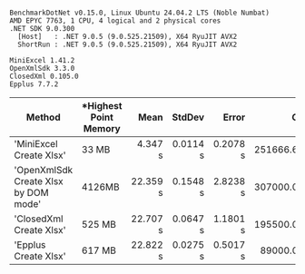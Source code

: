 ```

BenchmarkDotNet v0.15.0, Linux Ubuntu 24.04.2 LTS (Noble Numbat)
AMD EPYC 7763, 1 CPU, 4 logical and 2 physical cores
.NET SDK 9.0.300
  [Host]   : .NET 9.0.5 (9.0.525.21509), X64 RyuJIT AVX2
  ShortRun : .NET 9.0.5 (9.0.525.21509), X64 RyuJIT AVX2

MiniExcel 1.41.2
OpenXmlSdk 3.3.0
ClosedXml 0.105.0
Epplus 7.7.2

```
| Method                                       | *Highest  Point Memory |     Mean |   StdDev |    Error |        Gen0 |        Gen1 |      Gen2 | Allocated |
| -------------------------------------------- | ---------------------- | -------: | -------: | -------: | ----------: | ----------: | --------: | --------: |
| &#39;MiniExcel Create Xlsx&#39;              | 33 MB                  |  4.347 s | 0.0114 s | 0.2078 s | 251666.6667 |   1833.3333 | 1666.6667 |   3.92 GB |
| &#39;OpenXmlSdk Create Xlsx by DOM mode&#39; | 4126MB                 | 22.359 s | 0.1548 s | 2.8238 s | 307000.0000 | 306833.3333 | 3833.3333 |   6.22 GB |
| &#39;ClosedXml Create Xlsx&#39;              | 525 MB                 | 22.707 s | 0.0647 s | 1.1801 s | 195500.0000 |  54666.6667 | 4166.6667 |   4.48 GB |
| &#39;Epplus Create Xlsx&#39;                 | 617 MB                 | 22.822 s | 0.0275 s | 0.5017 s |  89000.0000 |  17500.0000 | 6000.0000 |   2.51 GB |
